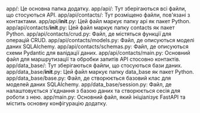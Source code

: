 app/: Це основна папка додатку.
app/api/: Тут зберігаються всі файли, що стосуються API.
app/api/contacts/: Тут розміщено файли, пов'язані з контактами.
app/api/__init__.py: Цей файл маркує папку api як пакет Python.
app/api/contacts/__init__.py: Цей файл маркує папку contacts як пакет Python.
app/api/contacts/crud.py: Файл, де містяться функції для операцій CRUD.
app/api/contacts/models.py: Файл, де описуються моделі даних SQLAlchemy.
app/api/contacts/schemas.py: Файл, де описуються схеми Pydantic для валідації даних.
app/api/contacts/main.py: Основний файл для маршрутизації та обробки запитів API стосовно контактів.
app/data_base/: Тут зберігаються файли, що стосуються бази даних.
app/data_base/__init__.py: Цей файл маркує папку data_base як пакет Python.
app/data_base/base.py: Файл, де створюється базовий клас для моделей даних SQLAlchemy.
app/data_base/session.py: Файл, де налаштовується з'єднання з базою даних та створюється сесія для роботи з нею.
app/main.py: Основний файл, який ініціалізує FastAPI та містить основну конфігурацію додатку.

